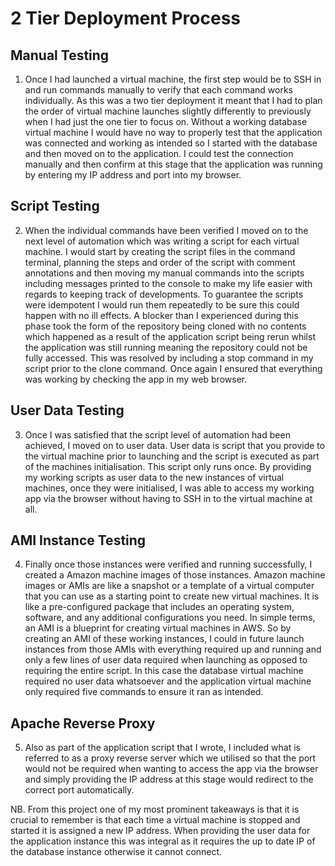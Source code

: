 # 2 Tier Deployment Process

## Manual Testing
1. Once I had launched a virtual machine, the first step would be to SSH in and run commands manually to verify that each command works individually. As this was a two tier deployment it meant that I had to plan the order of virtual machine launches slightly differently to previously when I had just the one tier to focus on. Without a working database virtual machine I would have no way to properly test that the application was connected and working as intended so I started with the database and then moved on to the application. I could test the connection manually and then confirm at this stage that the application was running by entering my IP address and port into my browser.

## Script Testing
2. When the individual commands have been verified I moved on to the next level of automation which was writing a script for each virtual machine. I would start by creating the script files in the command terminal, planning the steps and order of the script with comment annotations and then moving my manual commands into the scripts including messages printed to the console to make my life easier with regards to keeping track of developments. To guarantee the scripts were idempotent I would run them repeatedly to be sure this could happen with no ill effects. A blocker than I experienced during this phase took the form of the repository being cloned with no contents which happened as a result of the application script being rerun whilst the application was still running meaning the repository could not be fully accessed. This was resolved by including a stop command in my script prior to the clone command. Once again I ensured that everything was working by checking the app in my web browser.

## User Data Testing
3. Once I was satisfied that the script level of automation had been achieved, I moved on to user data. User data is script that you provide to the virtual machine prior to launching and the script is executed as part of the machines initialisation. This script only runs once. By providing my working scripts as user data to the new instances of virtual machines, once they were initialised, I was able to access my working app via the browser without having to SSH in to the virtual machine at all.

## AMI Instance Testing
4. Finally once those instances were verified and running successfully, I created a Amazon machine images of those instances. Amazon machine images or AMIs are like a snapshot or a template of a virtual computer that you can use as a starting point to create new virtual machines. It is like a pre-configured package that includes an operating system, software, and any additional configurations you need. In simple terms, an AMI is a blueprint for creating virtual machines in AWS. So by creating an AMI of these working instances, I could in future launch instances from those AMIs with everything required up and running and only a few lines of user data required when launching as opposed to requiring the entire script. In this case the database virtual machine required no user data whatsoever and the application virtual machine only required five commands to ensure it ran as intended.

## Apache Reverse Proxy
5. Also as part of the application script that I wrote, I included what is referred to as a proxy reverse server which we utilised so that the port would not be required when wanting to access the app via the browser and simply providing the IP address at this stage would redirect to the correct port automatically.

NB. From this project one of my most prominent takeaways is that it is crucial to remember is that each time a virtual machine is stopped and started it is assigned a new IP address. When providing the user data for the application instance this was integral as it requires the up to date IP of the database instance otherwise it cannot connect.
